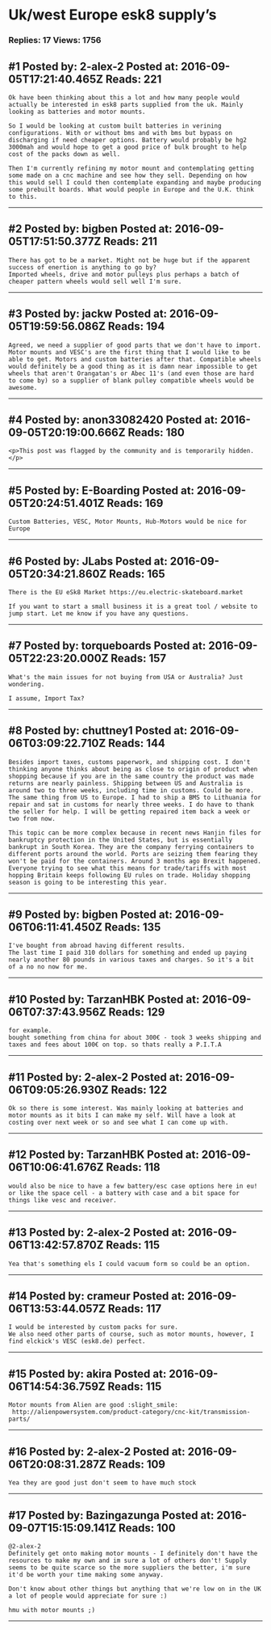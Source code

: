 # Uk/west Europe esk8 supply&rsquo;s

### Replies: 17 Views: 1756

## \#1 Posted by: 2-alex-2 Posted at: 2016-09-05T17:21:40.465Z Reads: 221

```
Ok have been thinking about this a lot and how many people would actually be interested in esk8 parts supplied from the uk. Mainly looking as batteries and motor mounts. 

So I would be looking at custom built batteries in verining configurations. With or without bms and with bms but bypass on discharging if need cheaper options. Battery would probably be hg2 3000mah and would hope to get a good price of bulk brought to help cost of the packs down as well. 

Then I'm currently refining my motor mount and contemplating getting some made on a cnc machine and see how they sell. Depending on how this would sell I could then contemplate expanding and maybe producing some prebuilt boards. What would people in Europe and the U.K. think to this.
```

---
## \#2 Posted by: bigben Posted at: 2016-09-05T17:51:50.377Z Reads: 211

```
There has got to be a market. Might not be huge but if the apparent success of enertion is anything to go by?
Imported wheels, drive and motor pulleys plus perhaps a batch of cheaper pattern wheels would sell well I'm sure.
```

---
## \#3 Posted by: jackw Posted at: 2016-09-05T19:59:56.086Z Reads: 194

```
Agreed, we need a supplier of good parts that we don't have to import. Motor mounts and VESC's are the first thing that I would like to be able to get. Motors and custom batteries after that. Compatible wheels would definitely be a good thing as it is damn near impossible to get wheels that aren't Orangatan's or Abec 11's (and even those are hard to come by) so a supplier of blank pulley compatible wheels would be awesome.
```

---
## \#4 Posted by: anon33082420 Posted at: 2016-09-05T20:19:00.666Z Reads: 180

```
<p>This post was flagged by the community and is temporarily hidden.</p>
```

---
## \#5 Posted by: E-Boarding Posted at: 2016-09-05T20:24:51.401Z Reads: 169

```
Custom Batteries, VESC, Motor Mounts, Hub-Motors would be nice for Europe
```

---
## \#6 Posted by: JLabs Posted at: 2016-09-05T20:34:21.860Z Reads: 165

```
There is the EU eSk8 Market https://eu.electric-skateboard.market

If you want to start a small business it is a great tool / website to jump start. Let me know if you have any questions.
```

---
## \#7 Posted by: torqueboards Posted at: 2016-09-05T22:23:20.000Z Reads: 157

```
What's the main issues for not buying from USA or Australia? Just wondering.

I assume, Import Tax?
```

---
## \#8 Posted by: chuttney1 Posted at: 2016-09-06T03:09:22.710Z Reads: 144

```
Besides import taxes, customs paperwork, and shipping cost. I don't thinking anyone thinks about being as close to origin of product when shopping because if you are in the same country the product was made returns are nearly painless. Shipping between US and Australia is around two to three weeks, including time in customs. Could be more. The same thing from US to Europe. I had to ship a BMS to Lithuania for repair and sat in customs for nearly three weeks. I do have to thank the seller for help. I will be getting repaired item back a week or two from now. 

This topic can be more complex because in recent news Hanjin files for bankruptcy protection in the United States, but is essentially bankrupt in South Korea. They are the company ferrying containers to different ports around the world. Ports are seizing them fearing they won't be paid for the containers. Around 3 months ago Brexit happened. Everyone trying to see what this means for trade/tariffs with most hopping Britain keeps following EU rules on trade. Holiday shopping season is going to be interesting this year.
```

---
## \#9 Posted by: bigben Posted at: 2016-09-06T06:11:41.450Z Reads: 135

```
I've bought from abroad having different results.
The last time I paid 310 dollars for something and ended up paying nearly another 80 pounds in various taxes and charges. So it's a bit of a no no now for me.
```

---
## \#10 Posted by: TarzanHBK Posted at: 2016-09-06T07:37:43.956Z Reads: 129

```
for example.
bought something from china for about 300€ - took 3 weeks shipping and taxes and fees about 100€ on top. so thats really a P.I.T.A
```

---
## \#11 Posted by: 2-alex-2 Posted at: 2016-09-06T09:05:26.930Z Reads: 122

```
Ok so there is some interest. Was mainly looking at batteries and motor mounts as it bits I can make my self. Will have a look at costing over next week or so and see what I can come up with.
```

---
## \#12 Posted by: TarzanHBK Posted at: 2016-09-06T10:06:41.676Z Reads: 118

```
would also be nice to have a few battery/esc case options here in eu!
or like the space cell - a battery with case and a bit space for things like vesc and receiver.
```

---
## \#13 Posted by: 2-alex-2 Posted at: 2016-09-06T13:42:57.870Z Reads: 115

```
Yea that's something els I could vacuum form so could be an option.
```

---
## \#14 Posted by: crameur Posted at: 2016-09-06T13:53:44.057Z Reads: 117

```
I would be interested by custom packs for sure. 
We also need other parts of course, such as motor mounts, however, I find elckick's VESC (esk8.de) perfect.
```

---
## \#15 Posted by: akira Posted at: 2016-09-06T14:54:36.759Z Reads: 115

```
Motor mounts from Alien are good :slight_smile:
 http://alienpowersystem.com/product-category/cnc-kit/transmission-parts/
```

---
## \#16 Posted by: 2-alex-2 Posted at: 2016-09-06T20:08:31.287Z Reads: 109

```
Yea they are good just don't seem to have much stock
```

---
## \#17 Posted by: Bazingazunga Posted at: 2016-09-07T15:15:09.141Z Reads: 100

```
@2-alex-2 
Definitely get onto making motor mounts - I definitely don't have the resources to make my own and im sure a lot of others don't! Supply seems to be quite scarce so the more suppliers the better, i'm sure it'd be worth your time making some anyway. 

Don't know about other things but anything that we're low on in the UK a lot of people would appreciate for sure :) 

hmu with motor mounts ;)
```

---
